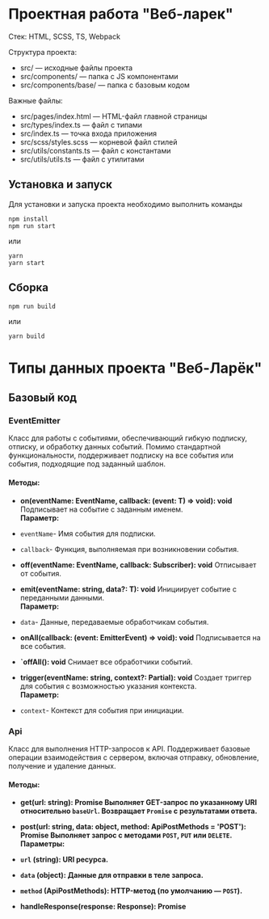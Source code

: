 # Проектная работа "Веб-ларек"

Стек: HTML, SCSS, TS, Webpack

Структура проекта:

- src/ — исходные файлы проекта
- src/components/ — папка с JS компонентами
- src/components/base/ — папка с базовым кодом

Важные файлы:

- src/pages/index.html — HTML-файл главной страницы
- src/types/index.ts — файл с типами
- src/index.ts — точка входа приложения
- src/scss/styles.scss — корневой файл стилей
- src/utils/constants.ts — файл с константами
- src/utils/utils.ts — файл с утилитами

## Установка и запуск

Для установки и запуска проекта необходимо выполнить команды

```
npm install
npm run start
```

или

```
yarn
yarn start
```

## Сборка

```
npm run build
```

или

```
yarn build
```

# Типы данных проекта "Веб-Ларёк"

## **Базовый код**

### EventEmitter

Класс для работы с событиями, обеспечивающий гибкую подписку, отписку, и обработку данных событий. Помимо стандартной функциональности, поддерживает подписку на все события или события, подходящие под заданный шаблон.

#### Методы:

- **on(eventName: EventName, callback: (event: T) => void): void**
  Подписывает на событие с заданным именем.  
  **Параметр:**
- `eventName`- Имя события для подписки.
- `callback`- Функция, выполняемая при возникновении события.

- **off(eventName: EventName, callback: Subscriber): void**
  Отписывает от события.

- **emit(eventName: string, data?: T): void**
  Инициирует событие с переданными данными.  
  **Параметр:**
- `data`- Данные, передаваемые обработчикам события.

- **onAll(callback: (event: EmitterEvent) => void): void**
  Подписывается на все события.

- **`offAll(): void**
  Снимает все обработчики событий.

- **trigger(eventName: string, context?: Partial<T>): void**
  Создает триггер для события с возможностью указания контекста.  
  **Параметр:**
- `context`- Контекст для события при инициации.

### Api

Класс для выполнения HTTP-запросов к API. Поддерживает базовые операции взаимодействия с сервером, включая отправку, обновление, получение и удаление данных.

#### Методы:

- **get(url: string): Promise<object>**
  Выполняет GET-запрос по указанному URI относительно `baseUrl`. Возвращает `Promise` с результатами ответа.

- **post(url: string, data: object, method: ApiPostMethods = 'POST'): Promise<object>**
  Выполняет запрос с методами `POST`, `PUT` или `DELETE`.  
  **Параметры:**
- `url` (string): URI ресурса.
- `data` (object): Данные для отправки в теле запроса.
- `method` (ApiPostMethods): HTTP-метод (по умолчанию — `POST`).

- **handleResponse(response: Response): Promise<object>**
  Обрабатывает ответ от сервера. Возвращает `Promise` с результатом в формате JSON при успешном ответе или с ошибкой/статусом при неудаче.

## **Компоненты модели данных (бизнес-логика)**

## **Класс ProductModel**

Отвечает за бизнес-логику, связанную с товарами.

### **Поля**

- `products: DisplayProduct[]` — массив товаров.
- `product: DisplayProduct | null` — конкретный товар для отображения.

### **Методы**

- **`setProducts(products: DisplayProduct[]): void`**  
  Сохраняет список товаров в модель.

  ```typescript
  productModel.setProducts(products);
  ```

- **`setProduct(product: DisplayProduct | null): void`**  
  Сохраняет данные конкретного товара в модель.

  ```typescript
  productModel.setProduct(product);
  ```

- **`getAll(): DisplayProduct[]`**  
  Возвращает список всех товаров из модели.

  ```typescript
  const allProducts = productModel.getAll();
  ```

- **`getById(id: string): DisplayProduct | undefined`**  
  Возвращает данные конкретного товара по его идентификатору.
  ```typescript
  const product = productModel.getById('123');
  ```

## **Класс CartModel**

Реализует бизнес-логику для работы с корзиной.

### **Поля**

- `cartItems: CartItem[]` — список товаров в корзине.

### **Методы**

- **`addToCart(productId: string, quantity: number): void`**  
  Добавляет товар в корзину.

  ```typescript
  cartModel.addToCart('123', 2);
  ```

- **`removeFromCart(productId: string): void`**  
  Удаляет товар из корзины.

  ```typescript
  cartModel.removeFromCart('123');
  ```

- **`getCartItems(): CartItem[]`**  
  Возвращает список товаров в корзине.

  ```typescript
  const items = cartModel.getCartItems();
  ```

- **`clearCart(): void`**  
  Очищает корзину.
  ```typescript
  cartModel.clearCart();
  ```

## **Класс OrderModel**

Обрабатывает бизнес-логику, связанную с заказами.

### **Поля**

- `order: DisplayOrder | null` — текущий заказ.
- `orderData: OrderFormData | null` — данные для создания нового заказа.

### **Методы**

- **`setOrder(order: DisplayOrder): void`**  
  Сохраняет данные о заказе в модель.

  ```typescript
  orderModel.setOrder(order);
  ```

- **`getOrder(): DisplayOrder | null`**  
  Возвращает текущий заказ.

  ```typescript
  const order = orderModel.getOrder();
  ```

- **`prepareOrderData(cartItems: CartItem[]): OrderFormData`**  
  Подготавливает данные для отправки заказа.

  ```typescript
  const orderData = orderModel.prepareOrderData(cartItems);
  ```

- **`setOrderData(orderData: OrderFormData): void`**  
  Сохраняет данные для нового заказа.
  ```typescript
  orderModel.setOrderData(orderData);
  ```

## **Компоненты представления**

<!-- ### **Компонент ProductCard** -->

Представление карточки товара, которое отображает информацию о товаре на экране.

#### Свойства:

- **products** — Данные товара для отображения. **Тип:** `DisplayProduct`

#### Методы:

- **set text** — установка содержимого описания

<!-- ### **Компонент Cart** -->

Представление корзины с товарами, где пользователь может управлять содержимым корзины.

#### Свойства:

- **title** — Разметки заголовка карточки.
- **category** — Разметки категории карточки.
- **image** — Разметки изображения карточки.
- **price** — Разметки цены товара.

#### Методы:

- **set title** — Установка содержимого заголовка.
- **set category** — Установка содержимого категории.
- **set image** — Устанавливает содержимое изображения.
- **set price** — Устанавливает содержимое цены.

<!-- ### **Компонент Order** -->

Представление для отображения заказа.

#### Свойства:

- **buttons** — Разметка кнопок формы оплаты

#### Методы:

- **set payment** — Устанавливает класс активности на кнопку.
- **set address** — Устанавливает значение поля адрес.

### **Класс OrderSummary**

Отвечает за отображение сводной информации о заказе.

#### Свойства:

- **order** — Данные заказа для отображения. **Тип:** `DisplayOrder`

#### Методы:

- **renderSummary()** — Отображает сводную информацию о заказе (список товаров, общая сумма, статус).
- **updateSummary(order: DisplayOrder)** — Обновляет информацию о заказе на экране.

### **Класс OrderForm**

Отвечает за отображение формы оформления заказа.

#### Свойства:

- **formElement** — DOM-элемент формы. **Тип:** `HTMLFormElement`

#### Методы:

- **renderForm()** — Рендерит форму для ввода данных пользователя (например, имя, адрес, телефон).
- **getFormData()** — Возвращает данные, введенные в форму, для отправки на сервер. **Тип:** `OrderFormData`

### **Компонент ProductListView**

Представление списка товаров.

#### Свойства:

- **products** — Список товаров для отображения. **Тип:** `DisplayProduct[]`
- **onProductClick** — Обработчик для перехода на страницу деталей товара. **Тип:** `(productId: string) => void`

#### Методы:

- **renderProductList()** — Отображает список товаров (карточки товаров).
- **updateProductList(products: DisplayProduct[])** — Обновляет список товаров на экране.
- **setProductClickHandler(handler: (productId: string) => void)** — Устанавливает обработчик для клика по товару.

### **Компонент ProductDetailsView**

Представление для отображения подробной информации о выбранном товаре.

#### Свойства:

- **product** — Данные товара для отображения. **Тип:** `DisplayProduct`
- **onAddToCart** — Обработчик для добавления товара в корзину. **Тип:** `(productId: string) => void`

#### Методы:

- **renderProductDetails()** — Отображает подробную информацию о товаре.
- **updateProductDetails(product: DisplayProduct)** — Обновляет информацию о товаре.

### **Компонент CheckoutView**

Представление для оформления заказа.

#### Свойства:

- **order** — Данные заказа для отображения. **Тип:** `DisplayOrder`
- **onSubmit** — Обработчик для отправки формы оформления заказа. **Тип:** `(formData: OrderFormData) => void`

#### Методы:

- **renderCheckoutForm()** — Отображает форму оформления заказа (поля для ввода данных пользователя).
- **submitCheckout()** — Обрабатывает отправку формы и передает данные в обработчик.
- **updateCheckoutView(order: DisplayOrder)** — Обновляет информацию на странице оформления заказа.

### **Компонент OrderConfirmationView**

Представление для подтверждения заказа после оформления.

#### Свойства:

- **order** — Данные заказа для отображения. **Тип:** `DisplayOrder`
- **onOrderComplete** — Обработчик для завершения заказа. **Тип:** `() => void`

#### Методы:

- **renderOrderConfirmation()** — Отображает информацию о заказе (список товаров, общая сумма, статус).
- **updateOrderConfirmation(order: DisplayOrder)** — Обновляет информацию о заказе на странице подтверждения.
- **completeOrder()** — Завершает процесс оформления заказа.

# Взаимодействие между представлением и моделями

## Общий процесс взаимодействия

1. **Загрузка данных с сервера (API)**

   - Представление, например, **ProductListView**, инициирует процесс загрузки данных через контроллер, вызывая метод, связанный с получением списка товаров.
   - Контроллер вызывает метод модели, например, **ProductModel.fetchProducts()**, который через **ApiClient.getProducts()** загружает данные с сервера.
   - Полученные данные сохраняются в модели через метод, например, **setProducts()**.
   - Модель уведомляет контроллер об обновлении данных, а контроллер инициирует обновление представления.
   - Представление рендерит данные, полученные от контроллера, на экране.

2. **Добавление товара в корзину**

   - Когда пользователь добавляет товар в корзину через компонент **ProductCard**, событие передается контроллеру, например, вызовом метода **addToCart(productId)**.
   - Контроллер делегирует это действие модели, например, **CartModel.addToCart(productId)**, где обновляется список товаров в корзине.
   - После обновления модели контроллер уведомляет представление, например, **CartView**, о необходимости обновления.
   - **CartView** получает обновленные данные через контроллер и рендерит их.

3. **Оформление заказа**

   - После того как товары добавлены в корзину, пользователь заполняет форму оформления заказа.
   - Данные формы передаются контроллеру, который вызывает метод модели, например, **OrderModel.setOrderData()**, для сохранения информации о заказе.
   - Контроллер инициирует валидацию данных и передачу заказа на сервер через **ApiClient.createOrder()**.
   - После успешного ответа сервера модель обновляет свое состояние (например, очищает корзину), а контроллер инициирует обновление представления.

4. **Обновление представления**
   - Модели данных используют механизм уведомлений (например, события или подписки), чтобы сообщить контроллеру об изменении данных.
   - Контроллер вызывает методы представлений, такие как **updateCartItems()** или **renderProductList()**, передавая обновленные данные для рендера.

## Взаимодействие с API

- **ApiClient** обрабатывает все запросы к серверу, включая получение и отправку данных.
- Методы, такие как **getProducts()**, **getProductById()** и **createOrder()**, используются исключительно моделью, а представления и контроллеры с ними напрямую не взаимодействуют.
- **Модели** (например, **ProductModel**, **CartModel**, **OrderModel**) используют API для загрузки данных, обновления состояния и передачи их контроллеру, который в свою очередь взаимодействует с представлением.

## Разграничение обязанностей

- **Представление** отвечает за отображение и передачу пользовательских действий контроллеру.
- **Контроллер** обрабатывает взаимодействия между представлением и моделью, связывая их.
- **Модель** управляет данными, используя API для их загрузки или сохранения, и уведомляет контроллер об изменениях.

## **Ключевые типы данных**

### **DisplayProduct**

```typescript
interface DisplayProduct {
	title: string;
	description: string;
	category: string;
	image: string;
	price: number | null;
	id: string;
}
```

### **ProductList**

```typescript
interface ProductsList {
	products: DisplayProduct[];
}
```

### **OrderFormData**

```typescript
interface OrderFormData {
	payment?: string;
	address?: string;
	email?: string;
	phone?: string;
	total?: string | number;
}
```

### **Order**

```typescript
interface Order extends OrderFormData {
	items: string[];
}
```

### **AppState**

```typescript
interface AppState {
	loading: boolean;
	catalog: DisplayProduct[];
	preview: string;
	order: Order;
	basket: string[];
	total: string | number;
}
```

### **OrderResult**

```typescript
interface OrderResult {
	id: string;
}
```

### **FormState**

```typescript
interface FormState {
	valid: boolean;
	errors: string[];
}
```

### **ModalData**

```typescript
interface ModalData {
	content: HTMLElement;
}
```

### **IBasket**

```typescript
interface IBasket {
	items: HTMLElement[];
	totalAmount: number;
}
```

### **ICard**

```typescript
interface ICard {
	id: string;
	description: string;
	selected: boolean;
	title: string;
	category: string;
	image: string;
	price: number;
	text: string;
}
```

### **ICardBasket**

```typescript
interface ICardBasket {
	title: string;
	price: number;
	index: number;
}
```

### **ICardPreview**

```typescript
interface ICardPreview {
	text: string;
}
```

### **IPage**

```typescript
interface IPage {
	catalog: HTMLElement[];
}
```

### **ISuccess**

```typescript
interface ISuccess {
	total: number;
}
```

### **CategoryClassNames**

```typescript
interface CategoryClassNames {
	[categoryName: string]: string;
}
```
